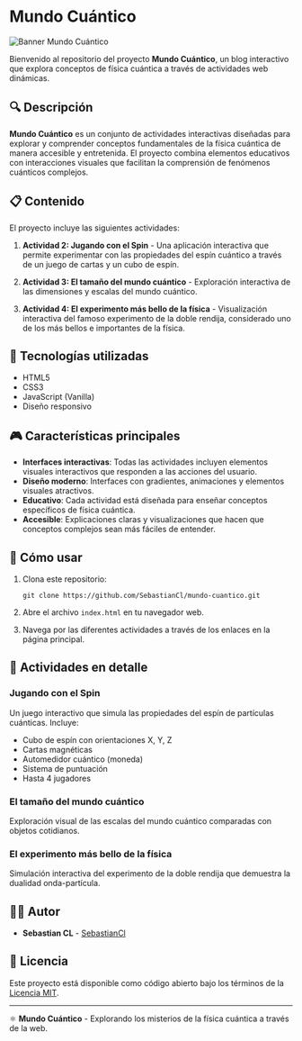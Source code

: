 # Mundo Cuántico

![Banner Mundo Cuántico](https://img.shields.io/badge/Mundo-Cu%C3%A1ntico-blueviolet)

Bienvenido al repositorio del proyecto **Mundo Cuántico**, un blog interactivo que explora conceptos de física cuántica a través de actividades web dinámicas.

## 🔍 Descripción

**Mundo Cuántico** es un conjunto de actividades interactivas diseñadas para explorar y comprender conceptos fundamentales de la física cuántica de manera accesible y entretenida. El proyecto combina elementos educativos con interacciones visuales que facilitan la comprensión de fenómenos cuánticos complejos.

## 📋 Contenido

El proyecto incluye las siguientes actividades:

1. **Actividad 2: Jugando con el Spin** - Una aplicación interactiva que permite experimentar con las propiedades del espín cuántico a través de un juego de cartas y un cubo de espín.

2. **Actividad 3: El tamaño del mundo cuántico** - Exploración interactiva de las dimensiones y escalas del mundo cuántico.

3. **Actividad 4: El experimento más bello de la física** - Visualización interactiva del famoso experimento de la doble rendija, considerado uno de los más bellos e importantes de la física.

## 🚀 Tecnologías utilizadas

- HTML5
- CSS3
- JavaScript (Vanilla)
- Diseño responsivo

## 🎮 Características principales

- **Interfaces interactivas**: Todas las actividades incluyen elementos visuales interactivos que responden a las acciones del usuario.
- **Diseño moderno**: Interfaces con gradientes, animaciones y elementos visuales atractivos.
- **Educativo**: Cada actividad está diseñada para enseñar conceptos específicos de física cuántica.
- **Accesible**: Explicaciones claras y visualizaciones que hacen que conceptos complejos sean más fáciles de entender.

## 📖 Cómo usar

1. Clona este repositorio:
   ```
   git clone https://github.com/SebastianCl/mundo-cuantico.git
   ```

2. Abre el archivo `index.html` en tu navegador web.

3. Navega por las diferentes actividades a través de los enlaces en la página principal.

## 🔬 Actividades en detalle

### Jugando con el Spin

Un juego interactivo que simula las propiedades del espín de partículas cuánticas. Incluye:
- Cubo de espín con orientaciones X, Y, Z
- Cartas magnéticas
- Automedidor cuántico (moneda)
- Sistema de puntuación
- Hasta 4 jugadores

### El tamaño del mundo cuántico

Exploración visual de las escalas del mundo cuántico comparadas con objetos cotidianos.

### El experimento más bello de la física

Simulación interactiva del experimento de la doble rendija que demuestra la dualidad onda-partícula.

## 👨‍💻 Autor

- **Sebastian CL** - [SebastianCl](https://github.com/SebastianCl)

## 📄 Licencia

Este proyecto está disponible como código abierto bajo los términos de la [Licencia MIT](https://opensource.org/licenses/MIT).

---

⚛️ **Mundo Cuántico** - Explorando los misterios de la física cuántica a través de la web.
